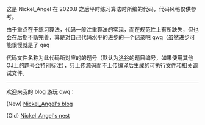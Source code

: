 这是 Nickel_Angel 在 2020.8 之后平时练习算法时所编的代码，代码风格仅供参考。

由于重点在于练习算法，代码一般注重算法的实现，而在规范性上有所缺失，但也会在后期不断完善，算是对自己代码水平的进步的一个记录吧 qwq（虽然进步可能很慢就是了 qaq

代码文件名称为此代码所对应的的题号（默认为[洛谷](https://www.luogu.com.cn)的题目编号，如果使用其他 OJ​​​ 上的题号会特别标注），只上传源码而不上传编译后生成的可执行文件和相关调试文件。

---

欢迎来我的 blog 游玩 qwq：

(New) [Nickel_Angel's blog](https://www.cnblogs.com/Nickel-Angel/)

(Old) [Nickel_Angel's nest](https://www.luogu.com.cn/blog/1239004072Angel/)
